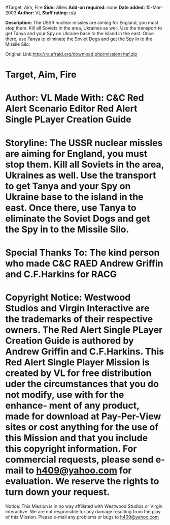 #Target, Aim, Fire
**Side:** Allies
**Add-on required:** none
**Date added:** 15-Mar-2003
**Author:** VL
**Staff rating:** n/a

**Description:** The USSR nuclear missles are aiming for England, you must stop them. Kill all Soviets in the area, Ukraines as well. Use the transport to get Tanya and your Spy on Ukraine base to the island in the east. Once there, use Tanya to eliminate the Soviet Dogs and get the Spy in to the Missile Silo.

Original Link:http://ra.afraid.org/download.php/missions/taf.zip

Target, Aim, Fire
======================
Author: VL
Made With: C&C Red Alert Scenario Editor
           Red Alert Single PLayer Creation Guide
======================
Storyline:
The USSR nuclear missles are aiming for England, you must stop them.
Kill all Soviets in the area, Ukraines as well. Use the transport to 
get Tanya and your Spy on Ukraine base to the island in the east. 
Once there, use Tanya to eliminate the Soviet Dogs and get the Spy 
in to the Missile Silo.
======================
Special Thanks To: The kind person who made C&C RAED
                   Andrew Griffin and C.F.Harkins for RACG
======================
Copyright Notice: Westwood Studios and Virgin Interactive are the 
                  trademarks of their respective owners.
                  The Red Alert Single PLayer Creation Guide is 
                  authored by Andrew Griffin and C.F.Harkins.
                  This Red Alert Single Player Mission is created by
                  VL for free distribution uder the circumstances 
                  that you do not modify, use with for the enhance-
                  ment of any product, made for download at 
                  Pay-Per-View sites or cost anything for the use of
                  this Mission and that you include this copyright 
                  information. For commercial requests, please send 
                  e-mail to h409@yahoo.com for evaluation. We reserve 
                  the rights to turn down your request.
======================
Notice: This Mission is in no way affiliated with Westwood Studios or 
        Virgin Interactive. We are not responsible for any damage 
        resulting from the play of this Mission. Please e-mail any 
        problems or bugs to h409@yahoo.com






